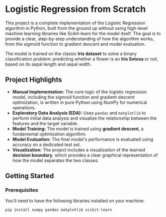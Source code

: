 # Logistic Regression from Scratch

This project is a complete implementation of the Logistic Regression algorithm in Python, built from the ground up without using high-level machine learning libraries like Scikit-learn for the model itself. The goal is to provide a clear, step-by-step understanding of how the algorithm works, from the sigmoid function to gradient descent and model evaluation.

The model is trained on the classic **Iris dataset** to solve a binary classification problem: predicting whether a flower is an **Iris Setosa** or not, based on its sepal length and sepal width.

## Project Highlights

-   **Manual Implementation:** The core logic of the logistic regression model, including the sigmoid function and gradient descent optimization, is written in pure Python using NumPy for numerical operations.
-   **Exploratory Data Analysis (EDA):** Uses `pandas` and `matplotlib` to perform initial data analysis and visualize the relationship between the features and the target variable.
-   **Model Training:** The model is trained using **gradient descent**, a fundamental optimization algorithm.
-   **Model Evaluation:** The final model's performance is evaluated using accuracy on a dedicated test set.
-   **Visualization:** The project includes a visualization of the learned **decision boundary**, which provides a clear graphical representation of how the model separates the two classes.

## Getting Started

### Prerequisites

You'll need to have the following libraries installed on your machine:

```bash
pip install numpy pandas matplotlib scikit-learn
